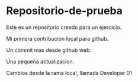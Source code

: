# Repositorio-de-prueba
Este es un repositorio creado para un ejercicio.

Mi primera contribucion local para github.

Un commit mas desde github web.

Una pequeña actualizacion.

Cambios desde la rama local, llamada Developer 01
